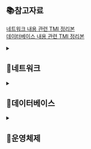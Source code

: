 <h2> 📚참고자료 </h2>

<a href="https://github.com/BACKEND-CS/backend-interview-question/blob/main/TMI/%EB%84%A4%ED%8A%B8%EC%9B%8C%ED%81%AC%20%EC%A7%88%EB%AC%B8%20TMI.md">네트워크 내용 관련 TMI 정리본</a>
<br>
<a href="https://github.com/BACKEND-CS/backend-interview-question/blob/main/TMI/%EB%8D%B0%EC%9D%B4%ED%84%B0%EB%B2%A0%EC%9D%B4%EC%8A%A4%20%EC%A7%88%EB%AC%B8%20TMI.md">데이터베이스 내용 관련 TMI 정리본</a>


<details>
  <summary><h2> 📡네트워크 </h2> </summary>
  
  <details>
  <summary> 웹 통신의 큰 흐름: https://www.google.com/ 을 접속할 때 일어나는 일</summary>
  
    1. 입력한 도메인 주소에 해당하는 서버의 IP주소를 알기 위해 첫번째로 캐싱된 데이터가 있는지 확인한다.
    2. 캐싱된 데이터가 없다면 DNS 서버에서 해당 도메인에 매핑되는 IP 주소가 검색될 때까지 반복적 질의 요청을 진행합니다.
    3. 신뢰할수 있는 연결을 위해 TCP 프로토콜을 이용해 3-way handshake 과정을 진행합니다.
    4. 브라우저가 서버에 HTTP/GET 요청을 보내고, 서버는 해당하는 리소스를 응답하면 브라우저는 리소스를 렌더링해서 클라이언트에게 보여줍니다.
    
  </details>
  
  <details>
  <summary> TCP와 UDP의 차이점에 대해서 설명해보세요.</summary>
  
    - TCP
      1. 가상 회선 방식의 연결 지향형 프로토콜(3/4-way handshake)
      2. 전송 순서 보장
      3. 흐름 제어, 혼잡 제어를 통한 데이터 처리 속도, 패킷 수 조절
      4. 높은 신뢰성 보장
      5. 속도 느림
     
    - UDP
      1. 데이터그램 방식의 비연결형 서비스
      2. 전송 순서 미보장
      3. 데이터 수신 여부 미확인
      4. 신뢰성이 낮음
      5. TCP보다 속도 빠름

  </details>
  
  <details>
  <summary> TCP 3, 4 way handshake에 대해서 설명해보세요.</summary>
  
    TCP 3way handshake는 SYN, ACK 패킷을 주고받으며 가상회선을 수립하는 단계입니다. 
    클라이언트는 서버에 요청을 전송할 수 있는지, 서버는 클라이언트에게 응답을 전송할 수 있는지 확인하는 과정입니다. 
    
    TCP 4way handshake는 ACK, FIN 패킷을 주고받으며, TCP연결을 해제하는 단계입니다.
    단, 서버에서 소켓이 닫혔다고 통지해도 클라이언트 측에서는 일정시간 대기하는데, 혹시나 패킷이 나중에 도착할 수 있기 때문입니다.
    
  </details>
  
  <details>
  <summary> HTTP와 HTTPS의 차이점에 대해서 설명해보세요.</summary>
 
    HTTP와 HTTPS 모두 인터넷 상에서 클라이언트와 서버가 자원을 주고 받을 때 쓰는 통신 규약입니다.
    HTTP 암호화되지 않은 텍스트 교환이고, HTTPS는 TLS/SSL 프로토콜을 사용해 데이터를 암호화하여 통신합니다.

  </details>
  
  <details>
  <summary> SSL Handshake에 대해서 설명해보세요.</summary>
  
    1. 클라이언트는 TCP 3-way handshake를 수행한 이후 데이터 전송합니다.
    2. 서버는 SSL 인증서 보냅니다.
    3. 클라이언트는 받은 SSL 인증서를 인증기관에 검증합니다.
    4. 클라이언트는 서버의 공개키를 얻을 수 있습니다.
    5. 클라이언트가 서버의 공개키로 대칭키를 암호화해서 서버에 보냅니다.
    6. 서버는 이를 개인키로 복호화하고 이후 통신은 공유된 대칭키로 암호화되어 통신합니다.

  </details>
  
  <details>
  <summary> HTTP 메서드와 이것이 하는 역할에 대해서 설명해보세요.</summary>
  
    HTTP 메서드는 클라이언트가 서버에 리소스를 요청할 때 사용하는 방법입니다.
    각 메서드는 서버에서 수행하는 특정 동작을 나타냅니다.
    대표적으로, GET/POST/PUT/DELETE가 있습니다.

    HTTP 메서드는 서버에서 어떤 동작을 수행할지를 결정하여 클라이언트와 서버 간에 명확하고 예측 가능한 상호 작용을 가능하게 합니다.

  </details>
  
  <details>
  <summary> RESTful, REST에 관한 설명</summary>
  
    REST는 각 자원에 대하여 자원의 상태에 대한 정보를 주고받는 개발방식을 말합니다.
    서버의 자원을 어떠한 방식으로 접근하도록 해야 하는지를 구체적으롬 명시한 아키텍쳐 스타일입니다.
    
    이 아키텍쳐 원칙을 잘 준수해서 설계했을 때 RESTful하다고 할 수 있습니다.

  </details>

  <details>
  <summary> OSI 7계층과 존재 이유</summary>
    
    OSI 7계층은 네트워크에서 통신이 일어나는 과정을 7단계로 나눈 것을 말합니다.
    
    통신이 일어나는 과정을 단계별로 파악하기 용이합니다.
    문제가 발생했을 때 다른 단계의 장비/소프트웨어를 건드리지 않고 문제가 발생한 단계에서 해결할 수 있습니다.
    
  </details>
  <details>
  <summary> TCP/IP 4계층</summary>
  
    TCP/IP 4계층은 TCP/IP 프로토콜 통신 과정에 초점을 맞춘 모델입니다.
    OSI 7계층에 비해 간소화된 계층 구조로 네트워크 통신의 효율성을 높이고자 하는데 그 목적이 있습니다.

  </details>
  <details>
  <summary> 웹 서버 소프트웨어(Apache, Nginx)는 OSI 7계층 중 어디서 작동하는지 설명해보세요.</summary>
  
    Web Server는 HTTP 프로토콜을 이용하여 HTML 데이터를 클라이언트에게 제공해주는 서버입니다.

    HTTP 프로토콜이란 OSI 7 계층인 응용 계층에 위치한 프로토콜로서 브라우저(클라이언트)와 서버 사이에 정보를 주고 받기 위한 프로토콜로 사용된다. 

    그렇기 때문에 웹 서버 소프트웨어인 Apache, Nginx는 OSI 7계층 중 응용 계층(Application Layer)에서 작동합니다.

  </details>

</details>

<details>
 <summary><h2> 📳데이터베이스 </h2> </summary>

  <details>
  <summary> 데이터베이스에서 인덱스를 사용하는 이유 및 장단점에 대해 설명해주세요.</summary>
    
    RDBMS에서 데이터 조회 성능 향상을 위해 사용합니다.
    
    장점은 테이블의 레코드를 Full scan하지 않아 검색 속도가 향상됩니다.
    
    단점은 3가지가 있습니다.
    첫 번째로, 조회를 제외한(INSERT, UPDATE, DELETE) 성능에 악영향을 미칩니다.
    두 번째로, 인덱스를 위한 추가 저장 공간이 필요합니다.
    세 번째로, 인덱스를 생성하고 주기적으로 관리할 인력과 시간이 소요됩니다.
     
  </details>
  
  <details>
  <summary> 트랜잭션에 대해서 설명해주세요.</summary>
  
    데이터베이스의 상태를 변화시키는 하나의 논리적인 작업 단위입니다.
    
    하나의 트랜잭션은 여러 개의 연산이 수행될 수 있습니다.
     
  </details>
  
  <details>
  <summary> ACID에 대해서 설명해주세요.</summary>
     
     ACID는 트랜잭션이 안전하게 수행된다는 것을 보장하기 위한 성질로 4가지 특성이 있습니다.
     
     1. 원자성(Atomicity) 
        트랜잭션이 DB에 모두 반영되거나, 중간에 어떤 문제가 발생한다면 전혀 반영되지 않아야 합니다.
        
     2. 일관성(consistency)
        트랜잭션 작업이 완료된 후에도, 데이터베이스의 제약조건이 지켜져야 합니다.
        
     3. 고립성(Isolation)
        둘 이상의 트랜잭션이 실행되고 있을 때, 각각의 트랜잭션은 서로 간섭없이 독립적으로 수행되어야 합니다.
        
     4. 지속성(Durability)
        성공적으로 트랜잭션이 수행되었다면, 그 결과는 데이터베이스에 영구적으로 보존되어야 합니다.
        
  </details>
  
  <details>
  <summary> 트랜잭션 격리 수준(Transaction Isolation Levels)에 대해서 설명해주세요.</summary>
     
     트랜잭션들끼리 일관성 있는 데이터를 얼마나 허용할 것인지 정해놓은 수준을 말합니다.
     
     고립 수준이 높을수록 일관성은 보장되나 그만큼 동시성이 떨어져 성능은 하락합니다.
     
     수준은 총 4단계로, Read Uncommitted, Read Committed, Repeatable Read, Serializable이 있습니다.
     
     이상 현상은 Dirty Read, Non Repeatable Read, Phantom Read가 있습니다.
     
  </details>
  
  <details>
  <summary> 정규화에 대해서 설명해주세요.</summary>
     
     정규화는 관계형 데이터 모델에서 릴레이션의 구조, 스키마를 변경해 가는 과정을 말합니댜.
     
     정규화의 목적
     1. 데이터의 중복을 없애면서 불필요한 데이터를 최소화시킨다.
     2. 무결성을 지키고, 이상 현상을 방지한다.
     3. 테이블 구성을 논리적이고 직관적으로 할 수 있다.
     4. 데이터베이스 구조를 확장에 용이해진다.
     
     
  </details>
  
  <details>
  <summary> JOIN에 대해서 설명해주세요.</summary>
     
  </details>
  
  <details>
  <summary> RDBMS vs NOSQL에 대해서 설명해주세요.</summary>
     
  </details>
  
  <details>
  <summary> Redis에 대해서 간단히 설명해주세요.</summary>
     
  </details>
  
  <details>
  <summary> Redis와 Memcached의 차이에 대해서 설명해주세요.</summary>
     
     
  </details>
  
</details>


 <details>
 <summary><h2> 📳운영체제 </h2> </summary>

  <details>
  <summary> Blocking/Non-blocking & Synchronous/Asynchronous</summary>
      
    - Blocking : 호출된 함수가 자신의 작업을 다 마칠 때까지 제어권을 가지고 있고, 호출한 함수는 호출된 함수가 작업을 마무리할 때까지 기다립니다.
    - Non-blocking : 호출된 함수가 작업을 마치지 않아도 제어권을 호출한 함수에게 바로 넘겨주어 호출한 함수도 자신의 작업을 진행할 수 있습니다.
      
      -> 호출된 함수가 호출한 함수에게 제어권을 넘겨주는 유무의 차이
      
    - Synchronous : 요청 순서에 맞게 하나씩 처리하는 것을 말합니다.
    - Asynchronous : 하나의 요청이 끝나기도 전에, 다른 요청을 동시에 처리할 수 있는 것을 말합니다.
     
     -> 즉, 호출된 함수를 호출한 함수가 신경쓰는지, 호출된 함수 스스로 신경쓰는지를 동기/비동기라고 생각하면 된다.
     
  </details>
 </details>



